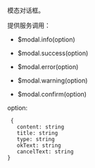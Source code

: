 模态对话框。

提供服务调用：
 - $modal.info(option)

 - $modal.success(option)

 - $modal.error(option)

 - $modal.warning(option)

 - $modal.confirm(option)

 option: 
 ```
  {
    content: string
    title: string
    type: string
    okText: string
    cancelText: string
}
 ```
